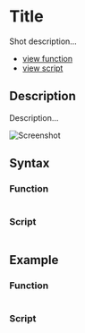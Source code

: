 # Title

Shot description...

* [view function](https://github.com/BornToBeRoot/PowerShell/blob/master/Module/LazyAdmin/Functioname.ps1)
* [view script](https://github.com/BornToBeRoot/PowerShell/blob/master/Scripts/Scriptname.ps1)

## Description

Description...

![Screenshot](Images/FILENAME.png?raw=true)

## Syntax

### Function

```powershell

```

### Script

```powershell

``` 

## Example

### Function

```powershell

```

### Script

```powershell

```